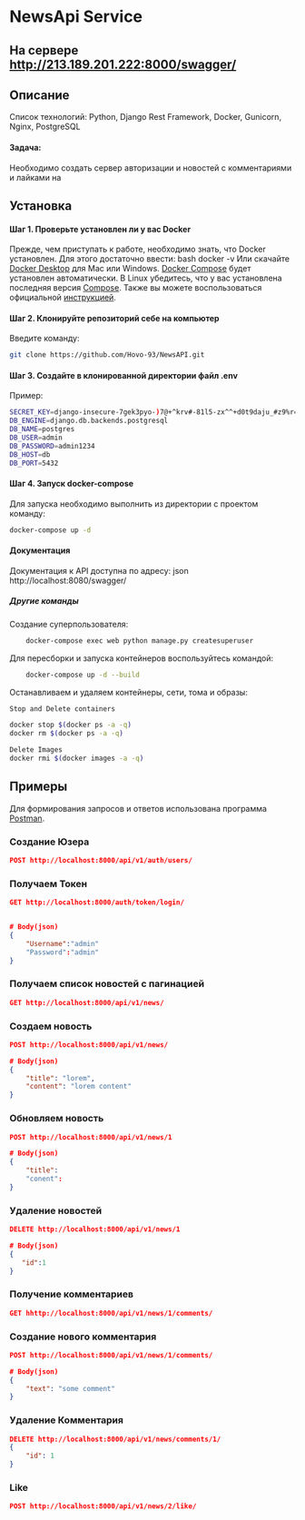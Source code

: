# NewsApi Service
## На сервере http://213.189.201.222:8000/swagger/
## Описание
Список технологий: Python, Django Rest Framework, Docker, Gunicorn, Nginx, PostgreSQL


#### Задача:
Необходимо создать сервер авторизации и новостей с комментариями и лайками на 

## Установка
#### Шаг 1. Проверьте установлен ли у вас Docker
Прежде, чем приступать к работе, необходимо знать, что Docker установлен. Для этого достаточно ввести:
bash
docker -v
Или скачайте [Docker Desktop](https://www.docker.com/products/docker-desktop) для Mac или Windows. [Docker Compose](https://docs.docker.com/compose) будет установлен автоматически. В Linux убедитесь, что у вас установлена последняя версия [Compose](https://docs.docker.com/compose/install/). Также вы можете воспользоваться официальной [инструкцией](https://docs.docker.com/engine/install/).

#### Шаг 2. Клонируйте репозиторий себе на компьютер
Введите команду:
```bash
git clone https://github.com/Hovo-93/NewsAPI.git
```
#### Шаг 3. Создайте в клонированной директории файл .env
Пример:
```bash
SECRET_KEY=django-insecure-7gek3pyo-)7@+^krv#-81l5-zx^^+d0t9daju_#z9%r=czjg%n
DB_ENGINE=django.db.backends.postgresql
DB_NAME=postgres
DB_USER=admin
DB_PASSWORD=admin1234
DB_HOST=db
DB_PORT=5432
```

#### Шаг 4. Запуск docker-compose
Для запуска необходимо выполнить из директории с проектом команду:
```bash
docker-compose up -d
```
#### Документация
Документация к API доступна по адресу:
json
http://localhost:8080/swagger/

##### Другие команды
Создание суперпользователя:
```bash
    docker-compose exec web python manage.py createsuperuser
```
Для пересборки и запуска контейнеров воспользуйтесь командой:
```bash
    docker-compose up -d --build 
```
Останавливаем и удаляем контейнеры, сети, тома и образы:
```bash
Stop and Delete containers

docker stop $(docker ps -a -q)
docker rm $(docker ps -a -q)

Delete Images
docker rmi $(docker images -a -q)
```
## Примеры
Для формирования запросов и ответов использована программа [Postman](https://www.postman.com/).

### Создание Юзера
```json
POST http://localhost:8000/api/v1/auth/users/
```
### Получаем Токен
```json
GET http://localhost:8000/auth/token/login/


# Body(json)
{
    "Username":"admin"
    "Password":"admin"
}
```

### Получаем список новостей с пагинацией
```json
GET http://localhost:8000/api/v1/news/
```
### Создаем новость
```json
POST http://localhost:8000/api/v1/news/

# Body(json)
{
    "title": "lorem",
    "content": "lorem content"
}
```
### Обновляем новость 
```json
POST http://localhost:8000/api/v1/news/1

# Body(json)
{
    "title":
    "conent":
}
```
### Удаление новостей
```json
DELETE http://localhost:8000/api/v1/news/1

# Body(json)
{
   "id":1   
}
```        
### Получение комментариев
```json
GET hhttp://localhost:8000/api/v1/news/1/comments/
```

### Создание нового комментария
```json
POST http://localhost:8000/api/v1/news/1/comments/

# Body(json)
{
    "text": "some comment"
}
```
### Удаление Комментария
```json
DELETE http://localhost:8000/api/v1/news/comments/1/
{
    "id": 1
}
```
### Like 
```json
POST http://localhost:8000/api/v1/news/2/like/
```



